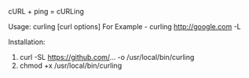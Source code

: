 cURL + ping = cURLing

Usage:
curling [curl options]
For Example - curling http://google.com -L

Installation:
1. curl -SL https://github.com/... -o /usr/local/bin/curling
2. chmod +x /usr/local/bin/curling
